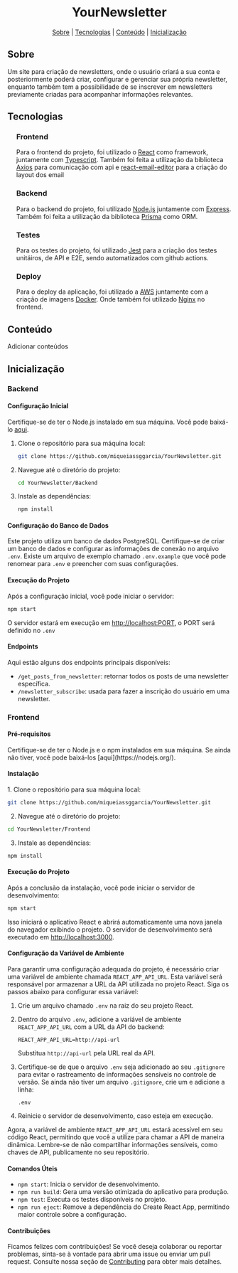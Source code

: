 <style>
  .tecnologias-div {
    margin-left: 20px;
  }
</style>

<div align="center">
  <h1>YourNewsletter</h1>
  <a href="#sobre">Sobre</a> |
  <a href="#tecnologias">Tecnologias</a> |
  <a href="#conteudo">Conteúdo</a> |
  <a href="#inicializacao">Inicialização</a>
</div>

<h2 id="sobre">Sobre</h2>
<p>Um site para criação de newsletters, onde o usuário criará a sua conta e posteriormente poderá criar, configurar e gerenciar sua própria newsletter, enquanto também tem a possibilidade de se inscrever em newsletters previamente criadas para acompanhar informações relevantes.</p>

<h2 id="tecnologias">Tecnologias</h2>
<div class="tecnologias-div">
  <h3>Frontend</h3>
  <p>Para o frontend do projeto, foi utilizado o <a href="https://react.dev/">React</a> como framework, juntamente com <a href="https://www.typescriptlang.org/">Typescript</a>. Também foi feita a utilização da biblioteca <a href="https://axios-http.com/">Axios</a> para comunicação com api e <a href="https://github.com/unlayer/react-email-editor">react-email-editor</a> para a criação do layout dos email</p>
  
  <h3>Backend</h3>
  <p>Para o backend do projeto, foi utilizado <a href="https://nodejs.org/en">Node.js</a> juntamente com <a href="https://expressjs.com/pt-br/">Express</a>. Também foi feita a utilização da biblioteca <a href="https://www.prisma.io/">Prisma</a> como ORM.

  <h3>Testes</h3>
  <p>Para os testes do projeto, foi utilizado <a href="https://jestjs.io/pt-BR/">Jest</a> para a criação dos testes unitáiros, de API e E2E, sendo automatizados com github actions.

  <h3>Deploy</h3>
  <p>Para o deploy da aplicação, foi utilizado a <a href="https://aws.amazon.com/">AWS</a> juntamente com a criação de imagens <a href="https://www.docker.com/">Docker</a>. Onde também foi utilizado <a href="https://www.nginx.com/">Nginx</a> no frontend.
</div>

<h2 id="conteudo">Conteúdo</h2>
<p>Adicionar conteúdos</p>

<h2 id="inicializacao">Inicialização</h2>
<h3>Backend</h3>
<h4>Configuração Inicial</h4>

Certifique-se de ter o Node.js instalado em sua máquina. Você pode baixá-lo [aqui](https://nodejs.org/).

1. Clone o repositório para sua máquina local:

    ```bash
    git clone https://github.com/miqueiassggarcia/YourNewsletter.git
    ```

2. Navegue até o diretório do projeto:

    ```bash
    cd YourNewsletter/Backend
    ```

3. Instale as dependências:

    ```bash
    npm install
    ```

<h4>Configuração do Banco de Dados</h4>

Este projeto utiliza um banco de dados PostgreSQL. Certifique-se de criar um banco de dados e configurar as informações de conexão no arquivo `.env`. Existe um arquivo de exemplo chamado `.env.example` que você pode renomear para `.env` e preencher com suas configurações.

<h4>Execução do Projeto</h4>

Após a configuração inicial, você pode iniciar o servidor:

```bash
npm start
```

O servidor estará em execução em [http://localhost:PORT](http://localhost:PORT), o PORT será definido no `.env`

<h4>Endpoints</h4>

Aqui estão alguns dos endpoints principais disponíveis:

- `/get_posts_from_newsletter`: retornar todos os posts de uma newsletter específica.
- `/newsletter_subscribe`: usada para fazer a inscrição do usuário em uma newsletter.

<h3>Frontend</h3>
<h4>Pré-requisitos</h4>
Certifique-se de ter o Node.js e o npm instalados em sua máquina. Se ainda não tiver, você pode baixá-los [aqui](https://nodejs.org/).

<h4>Instalação</h4>
1. Clone o repositório para sua máquina local:

  ```bash
  git clone https://github.com/miqueiassggarcia/YourNewsletter.git
  ```

2. Navegue até o diretório do projeto:

  ```bash
  cd YourNewsletter/Frontend
  ```

3. Instale as dependências:

  ```bash
  npm install
  ```

<h4>Execução do Projeto</h4>

Após a conclusão da instalação, você pode iniciar o servidor de desenvolvimento:

  ```bash
  npm start
  ```

Isso iniciará o aplicativo React e abrirá automaticamente uma nova janela do navegador exibindo o projeto. O servidor de desenvolvimento será executado em [http://localhost:3000](http://localhost:3000).

<h4>Configuração da Variável de Ambiente</h4>

Para garantir uma configuração adequada do projeto, é necessário criar uma variável de ambiente chamada `REACT_APP_API_URL`. Esta variável será responsável por armazenar a URL da API utilizada no projeto React. Siga os passos abaixo para configurar essa variável:

1. Crie um arquivo chamado `.env` na raiz do seu projeto React.

2. Dentro do arquivo `.env`, adicione a variável de ambiente `REACT_APP_API_URL` com a URL da API do backend:

    ```env
    REACT_APP_API_URL=http://api-url
    ```

    Substitua `http://api-url` pela URL real da API.

3. Certifique-se de que o arquivo `.env` seja adicionado ao seu `.gitignore` para evitar o rastreamento de informações sensíveis no controle de versão. Se ainda não tiver um arquivo `.gitignore`, crie um e adicione a linha:

    ```gitignore
    .env
    ```

4. Reinicie o servidor de desenvolvimento, caso esteja em execução.

Agora, a variável de ambiente `REACT_APP_API_URL` estará acessível em seu código React, permitindo que você a utilize para chamar a API de maneira dinâmica. Lembre-se de não compartilhar informações sensíveis, como chaves de API, publicamente no seu repositório.

<h4>Comandos Úteis</h4>

- `npm start`: Inicia o servidor de desenvolvimento.
- `npm run build`: Gera uma versão otimizada do aplicativo para produção.
- `npm test`: Executa os testes disponíveis no projeto.
- `npm run eject`: Remove a dependência do Create React App, permitindo maior controle sobre a configuração.

<h4>Contribuições</h4>

Ficamos felizes com contribuições! Se você deseja colaborar ou reportar problemas, sinta-se à vontade para abrir uma issue ou enviar um pull request. Consulte nossa seção de [Contributing](CONTRIBUTING.md) para obter mais detalhes.